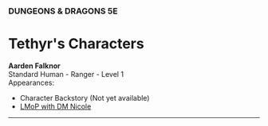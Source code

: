### DUNGEONS & DRAGONS 5E

# Tethyr's Characters

**Aarden Falknor**
<br />Standard Human - Ranger - Level 1
<br />Appearances:
- Character Backstory (Not yet available)
- [LMoP with DM Nicole](/campaign/2021-lmop-with-dm-nicole)

---
